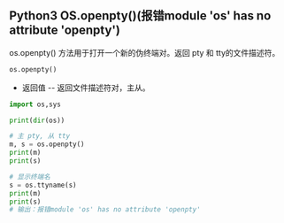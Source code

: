 ## Python3 OS.openpty()(报错module 'os' has no attribute 'openpty')

os.openpty() 方法用于打开一个新的伪终端对。返回 pty 和 tty的文件描述符。

```python
os.openpty()
```

* 返回值 -- 返回文件描述符对，主从。

```python
import os,sys

print(dir(os))

# 主 pty, 从 tty
m, s = os.openpty()
print(m)
print(s)

# 显示终端名
s = os.ttyname(s)
print(m)
print(s)
# 输出：报错module 'os' has no attribute 'openpty'
```

